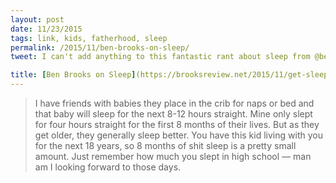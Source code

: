 ```yaml
---
layout: post
date: 11/23/2015
tags: link, kids, fatherhood, sleep
permalink: /2015/11/ben-brooks-on-sleep/
tweet: I can't add anything to this fantastic rant about sleep from @benjaminbrooks, but I agree with every word.

title: [Ben Brooks on Sleep](https://brooksreview.net/2015/11/get-sleep/)
---
```


>I have friends with babies they place in the crib for naps or bed and that baby will sleep for the next 8-12 hours straight. Mine only slept for four hours straight for the first 8 months of their lives. But as they get older, they generally sleep better. You have this kid living with you for the next 18 years, so 8 months of shit sleep is a pretty small amount. Just remember how much you slept in high school — man am I looking forward to those days.